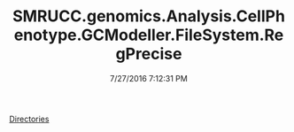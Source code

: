 ﻿---
title: SMRUCC.genomics.Analysis.CellPhenotype.GCModeller.FileSystem.RegPrecise
date: 7/27/2016 7:12:31 PM
---

[Directories](T-SMRUCC.genomics.Analysis.CellPhenotype.GCModeller.FileSystem.RegPrecise.Directories.html)
